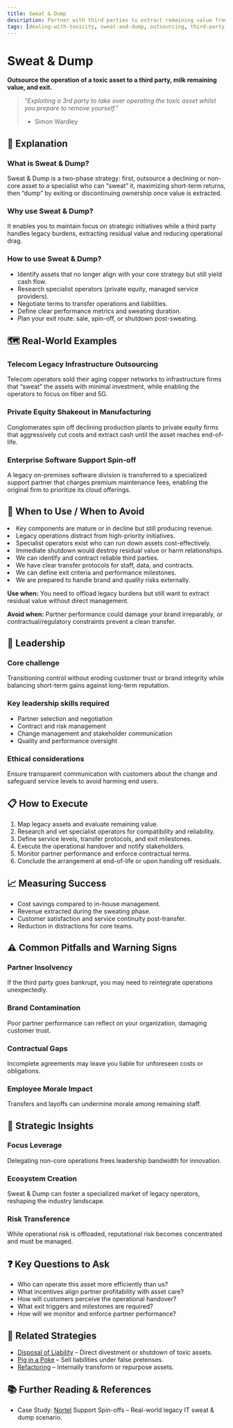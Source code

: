 ```yaml
---
title: Sweat & Dump
description: Partner with third parties to extract remaining value from toxic assets and then exit cleanly.
tags: [dealing-with-toxicity, sweat-and-dump, outsourcing, third-party, exit-strategy, cost-reduction, risk-mitigation]
---
```


# Sweat & Dump

**Outsource the operation of a toxic asset to a third party, milk remaining value, and exit.**

> *"Exploiting a 3rd party to take over operating the toxic asset whilst you prepare to remove yourself."*
>
> - Simon Wardley

## 🤔 **Explanation**

### What is Sweat & Dump?
Sweat & Dump is a two-phase strategy: first, outsource a declining or non-core asset to a specialist who can “sweat” it, maximizing short-term returns, then “dump” by exiting or discontinuing ownership once value is extracted.

### Why use Sweat & Dump?
It enables you to maintain focus on strategic initiatives while a third party handles legacy burdens, extracting residual value and reducing operational drag.

### How to use Sweat & Dump?
- Identify assets that no longer align with your core strategy but still yield cash flow.
- Research specialist operators (private equity, managed service providers).
- Negotiate terms to transfer operations and liabilities.
- Define clear performance metrics and sweating duration.
- Plan your exit route: sale, spin-off, or shutdown post-sweating.

## 🗺️ **Real-World Examples**

### Telecom Legacy Infrastructure Outsourcing
Telecom operators sold their aging copper networks to infrastructure firms that “sweat” the assets with minimal investment, while enabling the operators to focus on fiber and 5G.

### Private Equity Shakeout in Manufacturing
Conglomerates spin off declining production plants to private equity firms that aggressively cut costs and extract cash until the asset reaches end-of-life.

### Enterprise Software Support Spin-off
A legacy on-premises software division is transferred to a specialized support partner that charges premium maintenance fees, enabling the original firm to prioritize its cloud offerings.

## 🚦 **When to Use / When to Avoid**

<Assessment strategyName="Sweat & Dump">
  <MapSignals>
    <li>Key components are mature or in decline but still producing revenue.</li>
    <li>Legacy operations distract from high-priority initiatives.</li>
    <li>Specialist operators exist who can run down assets cost-effectively.</li>
    <li>Immediate shutdown would destroy residual value or harm relationships.</li>
  </MapSignals>
  <Readiness>
    <li>We can identify and contract reliable third parties.</li>
    <li>We have clear transfer protocols for staff, data, and contracts.</li>
    <li>We can define exit criteria and performance milestones.</li>
    <li>We are prepared to handle brand and quality risks externally.</li>
  </Readiness>
</Assessment>

**Use when:** You need to offload legacy burdens but still want to extract residual value without direct management.

**Avoid when:** Partner performance could damage your brand irreparably, or contractual/regulatory constraints prevent a clean transfer.

## 🎯 **Leadership**

### Core challenge
Transitioning control without eroding customer trust or brand integrity while balancing short-term gains against long-term reputation.

### Key leadership skills required
- Partner selection and negotiation
- Contract and risk management
- Change management and stakeholder communication
- Quality and performance oversight

### Ethical considerations
Ensure transparent communication with customers about the change and safeguard service levels to avoid harming end users.

## 📋 **How to Execute**

1. Map legacy assets and evaluate remaining value.
2. Research and vet specialist operators for compatibility and reliability.
3. Define service levels, transfer protocols, and exit milestones.
4. Execute the operational handover and notify stakeholders.
5. Monitor partner performance and enforce contractual terms.
6. Conclude the arrangement at end-of-life or upon handing off residuals.

## 📈 **Measuring Success**

- Cost savings compared to in-house management.
- Revenue extracted during the sweating phase.
- Customer satisfaction and service continuity post-transfer.
- Reduction in distractions for core teams.

## ⚠️ **Common Pitfalls and Warning Signs**

### Partner Insolvency
If the third party goes bankrupt, you may need to reintegrate operations unexpectedly.

### Brand Contamination
Poor partner performance can reflect on your organization, damaging customer trust.

### Contractual Gaps
Incomplete agreements may leave you liable for unforeseen costs or obligations.

### Employee Morale Impact
Transfers and layoffs can undermine morale among remaining staff.

## 🧠 **Strategic Insights**

### Focus Leverage
Delegating non-core operations frees leadership bandwidth for innovation.

### Ecosystem Creation
Sweat & Dump can foster a specialized market of legacy operators, reshaping the industry landscape.

### Risk Transference
While operational risk is offloaded, reputational risk becomes concentrated and must be managed.

## ❓ **Key Questions to Ask**

- Who can operate this asset more efficiently than us?
- What incentives align partner profitability with asset care?
- How will customers perceive the operational handover?
- What exit triggers and milestones are required?
- How will we monitor and enforce partner performance?

## 🔀 **Related Strategies**

- [Disposal of Liability](/strategies/dealing-with-toxicity/disposal-of-liability) – Direct divestment or shutdown of toxic assets.
- [Pig in a Poke](/strategies/dealing-with-toxicity/pig-in-a-poke) – Sell liabilities under false pretenses.
- [Refactoring](/strategies/dealing-with-toxicity/refactoring) – Internally transform or repurpose assets.

## 📚 **Further Reading & References**

- Case Study: [Nortel](https://en.wikipedia.org/wiki/Timeline_of_Nortel) Support Spin-offs – Real-world legacy IT sweat & dump scenario.
